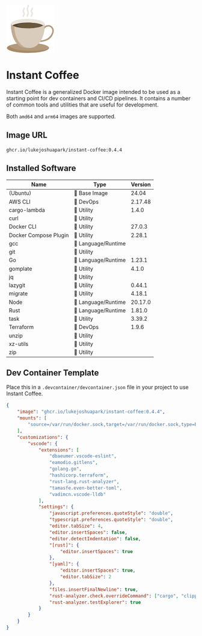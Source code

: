 ![icon](./icon.png)

# Instant Coffee

Instant Coffee is a generalized Docker image intended to be used as a starting
point for dev containers and CI/CD pipelines.  It contains a number of common
tools and utilities that are useful for development.

Both `amd64` and `arm64` images are supported.

## Image URL

```url
ghcr.io/lukejoshuapark/instant-coffee:0.4.4
```

## Installed Software

|Name|Type|Version|
|----|----|-------|
|(Ubuntu)|🖤 Base Image|24.04|
|AWS CLI|💜 DevOps|2.17.48|
|cargo-lambda|💛 Utility|1.4.0|
|curl|💛 Utility||
|Docker CLI|💛 Utility|27.0.3|
|Docker Compose Plugin|💛 Utility|2.28.1|
|gcc|💙 Language/Runtime||
|git|💛 Utility||
|Go|💙 Language/Runtime|1.23.1|
|gomplate|💛 Utility|4.1.0|
|jq|💛 Utility||
|lazygit|💛 Utility|0.44.1|
|migrate|💛 Utility|4.18.1|
|Node|💙 Language/Runtime|20.17.0|
|Rust|💙 Language/Runtime|1.81.0|
|task|💛 Utility|3.39.2|
|Terraform|💜 DevOps|1.9.6|
|unzip|💛 Utility||
|xz-utils|💛 Utility||
|zip|💛 Utility||

## Dev Container Template

Place this in a `.devcontainer/devcontainer.json` file in your project to use
Instant Coffee.

```json
{
    "image": "ghcr.io/lukejoshuapark/instant-coffee:0.4.4",
    "mounts": [
        "source=/var/run/docker.sock,target=/var/run/docker.sock,type=bind"
    ],
    "customizations": {
        "vscode": {
            "extensions": [
                "dbaeumer.vscode-eslint",
                "eamodio.gitlens",
                "golang.go",
                "hashicorp.terraform",
                "rust-lang.rust-analyzer",
                "tamasfe.even-better-toml",
                "vadimcn.vscode-lldb"
            ],
            "settings": {
                "javascript.preferences.quoteStyle": "double",
                "typescript.preferences.quoteStyle": "double",
                "editor.tabSize": 4,
                "editor.insertSpaces": false,
                "editor.detectIndentation": false,
                "[rust]": {
                    "editor.insertSpaces": true
                },
                "[yaml]": {
                    "editor.insertSpaces": true,
                    "editor.tabSize": 2
                },
                "files.insertFinalNewline": true,
                "rust-analyzer.check.overrideCommand": ["cargo", "clippy", "--workspace", "--message-format=json", "--all-targets"],
                "rust-analyzer.testExplorer": true
            }
        }
    }
}
```
